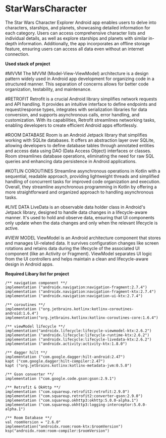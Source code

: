 # StarWarsCharacter
The Star Wars Character Explorer Android app enables users to delve into characters, starships, and planets, showcasing detailed information for each category. Users can access comprehensive character lists and individual details, as well as explore starships and planets with similar in-depth information. Additionally, the app incorporates an offline storage feature, ensuring users can access all data even without an internet connection.

**Used stack of project**

#MVVM
The MVVM (Model-View-ViewModel) architecture is a design pattern widely used in Android app development for organizing code in a structured manner. This separation of concerns allows for better code organization, testability, and maintenance. 

#RETROFIT
Retrofit is a crucial Android library simplifies network requests and API handling. It provides an intuitive interface to define endpoints and request/response types, integrates with serialization libraries for data conversion, and supports asynchronous calls, error handling, and customization. With its capabilities, Retrofit streamlines networking tasks, enabling developers to create efficient Android apps effortlessly.

#ROOM DATABASE
Room is an Android Jetpack library that simplifies working with SQLite databases. It offers an abstraction layer over SQLite, allowing developers to define database tables through annotated entities and access data using DAO (Data Access Object) interfaces or classes. Room streamlines database operations, eliminating the need for raw SQL queries and enhancing data persistence in Android applications.

#KOTLIN COROUTINES
Streamline asynchronous operations in Kotlin with a sequential, readable approach, providing lightweight threads and simplified handling of concurrent tasks for improved code organization and execution. Overall, they streamline asynchronous programming in Kotlin by offering a more straightforward and organized approach to handling asynchronous tasks.

#LIVE DATA
LiveData is an observable data holder class in Android's Jetpack library, designed to handle data changes in a lifecycle-aware manner. It's used to hold and observe data, ensuring that UI components only update when the data changes and only when the relevant lifecycle is active. 

#VIEW MODEL
ViewModel is an Android architecture component that stores and manages UI-related data. It survives configuration changes like screen rotations and retains data during the lifecycle of the associated UI component (like an Activity or Fragment). ViewModel separates UI logic from the UI controllers and helps maintain a clean and lifecycle-aware design in Android apps.

**Required Libary list for project**

    /** navigation component **/
    implementation ("androidx.navigation:navigation-fragment:2.7.4")
    implementation ("androidx.navigation:navigation-fragment-ktx:2.7.4")
    implementation ("androidx.navigation:navigation-ui-ktx:2.7.4")

    /** coroutines **/
    implementation ("org.jetbrains.kotlinx:kotlinx-coroutines-android:1.6.4")
    implementation("org.jetbrains.kotlinx:kotlinx-coroutines-core:1.6.4")

    /** viewModel lifecycle **/
    implementation("androidx.lifecycle:lifecycle-viewmodel-ktx:2.6.2")
    implementation ("androidx.lifecycle:lifecycle-runtime-ktx:2.6.2")
    implementation ("androidx.lifecycle:lifecycle-livedata-ktx:2.6.2")
    implementation ("androidx.activity:activity-ktx:1.8.0")

    /** dagger hilt **/
    implementation ("com.google.dagger:hilt-android:2.47")
    kapt ("com.google.dagger:hilt-compiler:2.47")
    kapt ("org.jetbrains.kotlinx:kotlinx-metadata-jvm:0.5.0")

    /** Gson converter **/
    implementation ("com.google.code.gson:gson:2.9.1")

    /** Retrofit & OkHttp **/
    implementation ("com.squareup.retrofit2:retrofit:2.9.0")
    implementation ("com.squareup.retrofit2:converter-gson:2.9.0")
    implementation ("com.squareup.okhttp3:okhttp:5.0.0-alpha.1")
    implementation ("com.squareup.okhttp3:logging-interceptor:5.0.0-alpha.1")

    /** Room Database **/
    val roomVersion = "2.6.0"
    implementation("androidx.room:room-ktx:$roomVersion")
    ksp("androidx.room:room-compiler:$roomVersion")

